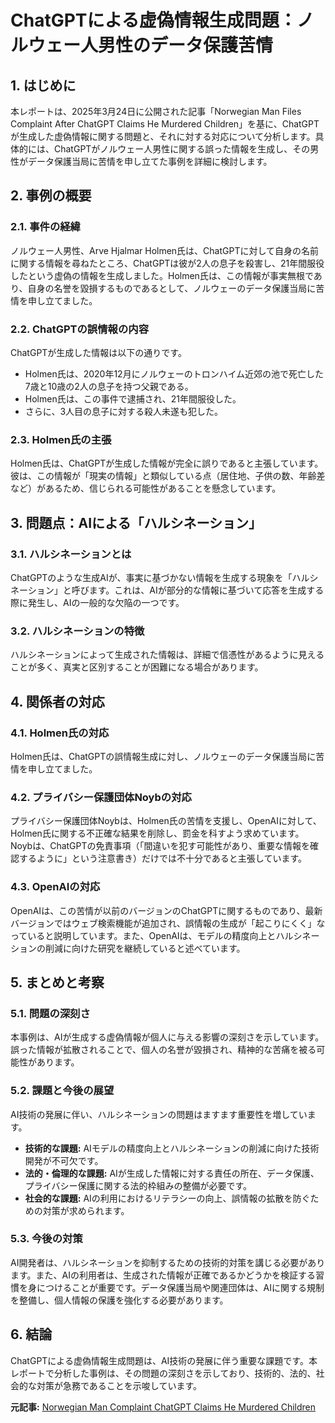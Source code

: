 # ChatGPTによる虚偽情報生成問題：ノルウェー人男性のデータ保護苦情

## 1. はじめに

本レポートは、2025年3月24日に公開された記事「Norwegian Man Files Complaint After ChatGPT Claims He Murdered Children」を基に、ChatGPTが生成した虚偽情報に関する問題と、それに対する対応について分析します。具体的には、ChatGPTがノルウェー人男性に関する誤った情報を生成し、その男性がデータ保護当局に苦情を申し立てた事例を詳細に検討します。

## 2. 事例の概要

### 2.1. 事件の経緯

ノルウェー人男性、Arve Hjalmar Holmen氏は、ChatGPTに対して自身の名前に関する情報を尋ねたところ、ChatGPTは彼が2人の息子を殺害し、21年間服役したという虚偽の情報を生成しました。Holmen氏は、この情報が事実無根であり、自身の名誉を毀損するものであるとして、ノルウェーのデータ保護当局に苦情を申し立てました。

### 2.2. ChatGPTの誤情報の内容

ChatGPTが生成した情報は以下の通りです。

* Holmen氏は、2020年12月にノルウェーのトロンハイム近郊の池で死亡した7歳と10歳の2人の息子を持つ父親である。
* Holmen氏は、この事件で逮捕され、21年間服役した。
* さらに、3人目の息子に対する殺人未遂も犯した。

### 2.3. Holmen氏の主張

Holmen氏は、ChatGPTが生成した情報が完全に誤りであると主張しています。彼は、この情報が「現実の情報」と類似している点（居住地、子供の数、年齢差など）があるため、信じられる可能性があることを懸念しています。

## 3. 問題点：AIによる「ハルシネーション」

### 3.1. ハルシネーションとは

ChatGPTのような生成AIが、事実に基づかない情報を生成する現象を「ハルシネーション」と呼びます。これは、AIが部分的な情報に基づいて応答を生成する際に発生し、AIの一般的な欠陥の一つです。

### 3.2. ハルシネーションの特徴

ハルシネーションによって生成された情報は、詳細で信憑性があるように見えることが多く、真実と区別することが困難になる場合があります。

## 4. 関係者の対応

### 4.1. Holmen氏の対応

Holmen氏は、ChatGPTの誤情報生成に対し、ノルウェーのデータ保護当局に苦情を申し立てました。

### 4.2. プライバシー保護団体Noybの対応

プライバシー保護団体Noybは、Holmen氏の苦情を支援し、OpenAIに対して、Holmen氏に関する不正確な結果を削除し、罰金を科すよう求めています。Noybは、ChatGPTの免責事項（「間違いを犯す可能性があり、重要な情報を確認するように」という注意書き）だけでは不十分であると主張しています。

### 4.3. OpenAIの対応

OpenAIは、この苦情が以前のバージョンのChatGPTに関するものであり、最新バージョンではウェブ検索機能が追加され、誤情報の生成が「起こりにくく」なっていると説明しています。また、OpenAIは、モデルの精度向上とハルシネーションの削減に向けた研究を継続していると述べています。

## 5. まとめと考察

### 5.1. 問題の深刻さ

本事例は、AIが生成する虚偽情報が個人に与える影響の深刻さを示しています。誤った情報が拡散されることで、個人の名誉が毀損され、精神的な苦痛を被る可能性があります。

### 5.2. 課題と今後の展望

AI技術の発展に伴い、ハルシネーションの問題はますます重要性を増しています。

* **技術的な課題:** AIモデルの精度向上とハルシネーションの削減に向けた技術開発が不可欠です。
* **法的・倫理的な課題:** AIが生成した情報に対する責任の所在、データ保護、プライバシー保護に関する法的枠組みの整備が必要です。
* **社会的な課題:** AIの利用におけるリテラシーの向上、誤情報の拡散を防ぐための対策が求められます。

### 5.3. 今後の対策

AI開発者は、ハルシネーションを抑制するための技術的対策を講じる必要があります。また、AIの利用者は、生成された情報が正確であるかどうかを検証する習慣を身につけることが重要です。データ保護当局や関連団体は、AIに関する規制を整備し、個人情報の保護を強化する必要があります。

## 6. 結論

ChatGPTによる虚偽情報生成問題は、AI技術の発展に伴う重要な課題です。本レポートで分析した事例は、その問題の深刻さを示しており、技術的、法的、社会的な対策が急務であることを示唆しています。


**元記事:** [Norwegian Man Complaint ChatGPT Claims He Murdered Children](https://www.silicon.co.uk/e-regulation/surveillance/norway-chatgpt-complaint-605071)
